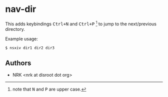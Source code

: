 # nav-dir

This adds keybindings <kbd>Ctrl+N</kbd> and <kbd>Ctrl+P</kbd> [^0] to jump to
the next/previous directory.

[^0]: note that <kbd>N</kbd> and <kbd>P</kbd> are upper case.

Example usage:

```console
$ nsxiv dir1 dir2 dir3
```

## Authors

* NRK \<nrk at disroot dot org>
